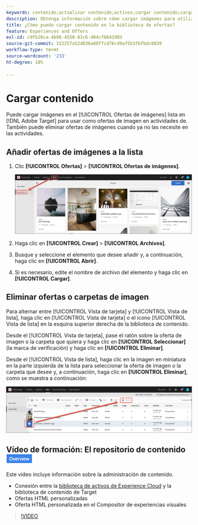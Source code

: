 ```yaml
---
keywords: contenido;actualizar contenido;activos;cargar contenido;cargar activo
description: Obtenga información sobre cómo cargar imágenes para utilizarlas como ofertas de imágenes en Adobe Target.
title: ¿Cómo puedo cargar contenido en la biblioteca de ofertas?
feature: Experiences and Offers
exl-id: c0fb26ca-4b98-4558-81c6-d84cf6841903
source-git-commit: 152257a52d836a88ffcd76cd9af5b3fbfbdc0839
workflow-type: tm+mt
source-wordcount: '233'
ht-degree: 18%

---
```


# Cargar contenido

Puede cargar imágenes en el [!UICONTROL Ofertas de imágenes] lista en [!DNL Adobe Target] para usar como ofertas de imagen en actividades de. También puede eliminar ofertas de imágenes cuando ya no las necesite en las actividades.

## Añadir ofertas de imágenes a la lista

1. Clic **[!UICONTROL Ofertas]** > **[!UICONTROL Ofertas de imágenes]**.

   ![Ofertas > Ofertas de imágenes](/help/main/c-experiences/c-manage-content/assets/image-offers-tab.png)

1. Haga clic en **[!UICONTROL Crear]** > **[!UICONTROL Archivos]**.
1. Busque y seleccione el elemento que desee añadir y, a continuación, haga clic en **[!UICONTROL Abrir]**.
1. Si es necesario, edite el nombre de archivo del elemento y haga clic en **[!UICONTROL Cargar]**.

## Eliminar ofertas o carpetas de imagen

Para alternar entre [!UICONTROL Vista de tarjeta] y [!UICONTROL Vista de lista], haga clic en [!UICONTROL Vista de tarjeta] o el icono [!UICONTROL Vista de lista] en la esquina superior derecha de la biblioteca de contenido.

Desde el [!UICONTROL Vista de tarjeta], pase el ratón sobre la oferta de imagen o la carpeta que quiera y haga clic en **[!UICONTROL Seleccionar]** (la marca de verificación) y haga clic en **[!UICONTROL Eliminar]**.

Desde el [!UICONTROL Vista de lista], haga clic en la imagen en miniatura en la parte izquierda de la lista para seleccionar la oferta de imagen o la carpeta que desee y, a continuación, haga clic en **[!UICONTROL Eliminar]**, como se muestra a continuación:

![Eliminar el elemento seleccionado](/help/main/c-experiences/c-manage-content/assets/delete-image-offer.png)

## Vídeo de formación: El repositorio de contenido ![Distintivo Información general](/help/main/assets/overview.png)

Este vídeo incluye información sobre la administración de contenido.

* Conexión entre la [biblioteca de activos de Experience Cloud](https://experienceleague.adobe.com/docs/core-services/interface/assets/creative-cloud.html) y la biblioteca de contenido de Target
* Ofertas HTML personalizadas
* Oferta HTML personalizada en el Compositor de experiencias visuales

>[!VIDEO](https://video.tv.adobe.com/v/17387)
